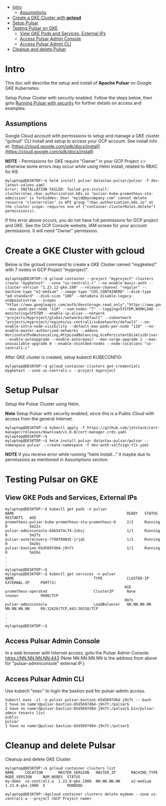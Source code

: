 - [Intro](#intro)
  - [Assumptions](#assumptions)
- [Create a GKE Cluster with **gcloud**](#create-a-gke-cluster-with-gcloud)
- [Setup Pulsar](#setup-pulsar)
- [Testing Pulsar on GKE](#testing-pulsar-on-gke)
  - [View GKE Pods and Services, External IPs](#view-gke-pods-and-services-external-ips)
  - [Access Pulsar Admin Console](#access-pulsar-admin-console)
  - [Access Pulsar Admin CLI](#access-pulsar-admin-cli)
- [Cleanup and delete Pulsar](#cleanup-and-delete-pulsar)

# Intro
This doc will describe the setup and install of **Apache Pulsar** on Google GKE Kubernetes.

Setup Pulsar Cluster with security enabled.  Follow the steps below, then goto [Running Pulsar with security](RUN-SECURE-README.md) for further details on access and examples.

## Assumptions
Google Cloud account with permissions to setup and manage a GKE cluster.
"gcloud" CLI install and setup to access your GCP account. See install info at: [https://cloud.google.com/sdk/docs/install](https://cloud.google.com/sdk/docs/install)

**NOTE** - Permissions for GKE require "Owner" in your GCP Project <<project-name>> otherwise some errors may occur while using Helm install, related to RBAC for K8.

```
mylaptop@DESKTOP:~$ helm install pulsar datastax-pulsar/pulsar -f dev-latest-values.yaml
Error: INSTALLATION FAILED: failed pre-install: clusterroles.rbac.authorization.k8s.io "pulsar-kube-prometheus-sta-admission" is forbidden: User "myid@mycompany.com" cannot delete resource "clusterroles" in API group "rbac.authorization.k8s.io" at the cluster scope: requires one of ["container.clusterRoles.delete"] permission(s).
```
If this error above occurs, you do not have full permissions for GCP project and GKE.  See the GCP Console website, IAM screen for your account permissions.  It will need "Owner" permission.

# Create a GKE Cluster with **gcloud**
Below is the gcloud command to create a GKE Cluster named "mygketest" with 7 nodes in GCP Project "myproject".
```
mylaptop@DESKTOP:~$ gcloud container --project "myproject" clusters create "mygketest" --zone "us-central1-c" --no-enable-basic-auth --cluster-version "1.23.12-gke.100" --release-channel "regular" --machine-type "e2-medium" --image-type "COS_CONTAINERD" --disk-type "pd-standard" --disk-size "100" --metadata disable-legacy-endpoints=true --scopes "https://www.googleapis.com/auth/devstorage.read_only","https://www.googleapis.com/auth/logging.write","https://www.googleapis.com/auth/monitoring","https://www.googleapis.com/auth/servicecontrol","https://www.googleapis.com/auth/service.management.readonly","https://www.googleapis.com/auth/trace.append" --max-pods-per-node "110" --num-nodes "7" --logging=SYSTEM,WORKLOAD --monitoring=SYSTEM --enable-ip-alias --network "projects/myproject/global/networks/default" --subnetwork "projects/myproject/regions/us-central1/subnetworks/default" --no-enable-intra-node-visibility --default-max-pods-per-node "110" --no-enable-master-authorized-networks --addons HorizontalPodAutoscaling,HttpLoadBalancing,GcePersistentDiskCsiDriver --enable-autoupgrade --enable-autorepair --max-surge-upgrade 1 --max-unavailable-upgrade 0 --enable-shielded-nodes --node-locations "us-central1-c"
```
After GKE cluster is created, setup kubectl KUBECONFIG:
```
mylaptop@DESKTOP:~$ gcloud container clusters get-credentials mygketest --zone us-central1-c --project myproject
```
# Setup Pulsar
Setup the Pulsar Cluster using Helm.

**Note** Setup Pulsar with security enabled, since this is a Public Cloud with access from the general Internet.
```
mylaptop@DESKTOP:~$ kubectl apply -f https://github.com/jetstack/cert-manager/releases/download/v1.8.0/cert-manager.crds.yaml
mylaptop@DESKTOP:~$
mylaptop@DESKTOP:~$ helm install pulsar datastax-pulsar/pulsar --namespace pulsar --create-namespace -f dev-auth-selfsign-tls.yaml
```
**NOTE** If you receive error while running "helm install..." it maybe due to permissions as mentioned in Assumptions section.

# Testing Pulsar on GKE

## View GKE Pods and Services, External IPs
```
mylaptop@DESKTOP:~$ kubectl get pods -n pulsar
NAME                                                   READY   STATUS      RESTARTS   AGE
prometheus-pulsar-kube-prometheus-sta-prometheus-0     2/2     Running     0          5m22s
pulsar-adminconsole-64b5474c74-2sbsj                   1/1     Running     0          5m27s
pulsar-autorecovery-7796f898d5-jrjqt                   1/1     Running     0          5m26s
pulsar-bastion-65d5697d64-j9n7t                        1/1     Running     0          5m26s
.
.
.
mylaptop@DESKTOP:~$
mylaptop@DESKTOP:~$ kubectl get services -n pulsar
NAME                                    TYPE           CLUSTER-IP     EXTERNAL-IP     PORT(S)
                                                      AGE
prometheus-operated                     ClusterIP      None           <none>          9090/TCP
                                                      8m7s
pulsar-adminconsole                     LoadBalancer   NN.NN.NN.NN    NN.NN.NN.NN     80:32426/TCP,443:30310/TCP
.
.
.
mylaptop@DESKTOP:~$
```
## Access Pulsar Admin Console
In a web browser with Internet access, goto the Pulsar Admin Console: https://NN.NN.NN.NN:443  (Note NN.NN.NN.NN is the address from above for "pulsar-adminconsole" external IP.)

## Access Pulsar Admin CLI 
Use kubectl "exec" to login the bastion pod for pulsar-admin access.
```
kubectl exec -it -n pulsar pulsar-bastion-65d5697d64-j9n7t -- bash
I have no name!@pulsar-bastion-65d5697d64-j9n7t:/pulsar$
I have no name!@pulsar-bastion-65d5697d64-j9n7t:/pulsar$ bin/pulsar-admin tenants list
public
pulsar
I have no name!@pulsar-bastion-65d5697d64-j9n7t:/pulsar$
```

# Cleanup and delete Pulsar 
Cleanup and delete GKE Cluster.
```
mylaptop@DESKTOP:~$ gcloud container clusters list
NAME     LOCATION       MASTER_VERSION   MASTER_IP       MACHINE_TYPE  NODE_VERSION     NUM_NODES  STATUS
my-demo  us-central1-a  1.23.8-gke.1900  NN.NN.NN.NN     e2-medium     1.23.8-gke.1900  5          RUNNING

mylaptop@DESKTOP:~$gcloud container clusters delete mydemo --zone us-central1-a --project <GCP Project name>
```